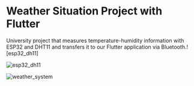 # Weather Situation Project with Flutter

University project that measures temperature-humidity information with ESP32 and DHT11 and transfers it to our Flutter application via Bluetooth.![esp32_dh11]

![esp32_dh11](https://github.com/celikdemirrberkay/weather_situation_sensor/assets/77506090/1d0a4ca4-978b-42df-9d33-cfdf2a117c73)

![weather_system](https://github.com/celikdemirrberkay/weather_situation_sensor/assets/77506090/396789a2-5749-41d3-bf84-b7b0d7eb8841)

